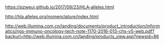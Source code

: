 https://pzweuj.github.io/2017/09/23/HLA-alleles.html

http://hla.alleles.org/nomenclature/index.html

http://web.illumina.com.cn/landing/documents/product_introduction/informatics/ngs-immuno-oncology-tech-note-1170-2016-013-chs-v5-web.pdf?backurl=http://web.illumina.com.cn/landing/products_view.asp?newsid=86